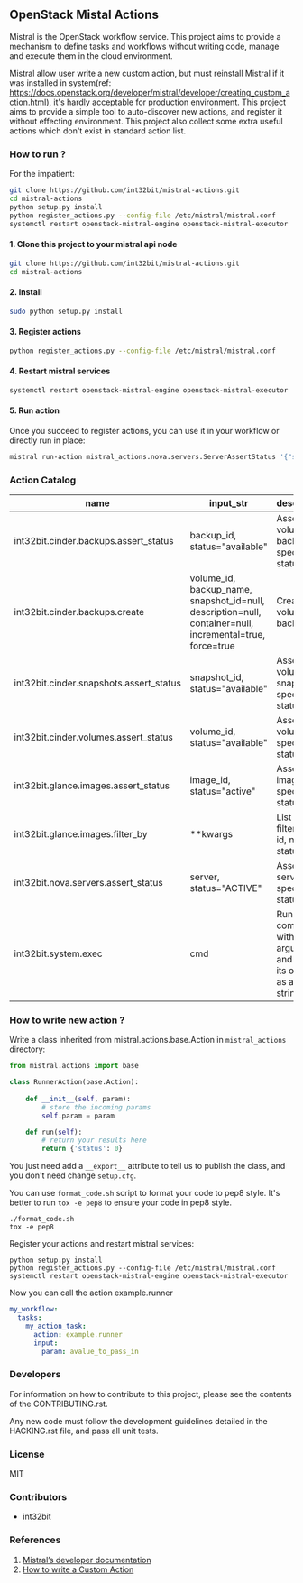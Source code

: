 ## OpenStack Mistal Actions

Mistral is the OpenStack workflow service. This project aims to provide a mechanism to define tasks and workflows without writing code, manage and execute them in the cloud environment.

Mistral allow user write a new custom action, but must reinstall Mistral if it was installed in system(ref: https://docs.openstack.org/developer/mistral/developer/creating_custom_action.html), it's hardly acceptable for production environment. This project aims to provide a simple tool to auto-discover new actions, and register it without effecting environment. This project also collect some extra useful actions which don't exist in standard action list.

### How to run ?

For the impatient:

```sh
git clone https://github.com/int32bit/mistral-actions.git
cd mistral-actions
python setup.py install
python register_actions.py --config-file /etc/mistral/mistral.conf
systemctl restart openstack-mistral-engine openstack-mistral-executor
```

#### 1. Clone this project to your mistral api node

```sh
git clone https://github.com/int32bit/mistral-actions.git
cd mistral-actions
```

#### 2. Install

```sh
sudo python setup.py install
```

#### 3. Register actions

```sh
python register_actions.py --config-file /etc/mistral/mistral.conf
```

#### 4. Restart mistral services

```sh
systemctl restart openstack-mistral-engine openstack-mistral-executor
```

#### 5. Run action

Once you succeed to register actions, you can use it in your workflow or directly run in place:

```sh
mistral run-action mistral_actions.nova.servers.ServerAssertStatus '{"server":"ef7ee146-1c27-448f-b948-d8821c59ec51"}'
```

### Action Catalog

|name|input_str|description|
|---|---|---|
|int32bit.cinder.backups.assert_status|backup_id, status="available"|Assert a volume backup in special status.|
|int32bit.cinder.backups.create|volume_id, backup_name, snapshot_id=null, description=null, container=null, incremental=true, force=true|Creates a volume backup.|
|int32bit.cinder.snapshots.assert_status|snapshot_id, status="available"|Assert a volume snapshot in special status.|
|int32bit.cinder.volumes.assert_status|volume_id, status="available"|Assert a volume in special status.|
|int32bit.glance.images.assert_status|image_id, status="active"|Assert a image in special status.|
|int32bit.glance.images.filter_by|**kwargs|List image filtered by id, name, status, etc.|
|int32bit.nova.servers.assert_status|server, status="ACTIVE"|Assert a server in special status.|
|int32bit.system.exec|cmd|Run command with arguments and return its output as a byte string.|

### How to write new action ?

Write a class inherited from mistral.actions.base.Action in `mistral_actions` directory:

```python
from mistral.actions import base

class RunnerAction(base.Action):
    
    def __init__(self, param):
        # store the incoming params
        self.param = param

    def run(self):
        # return your results here
        return {'status': 0}
```

You just need add a `__export__` attribute to tell us to publish the class, and you don't need change `setup.cfg`.

You can use `format_code.sh` script to format your code to pep8 style. It's better to run `tox -e pep8` to ensure your code in pep8 style.

```
./format_code.sh
tox -e pep8
```

Register your actions and restart mistral services:

```
python setup.py install
python register_actions.py --config-file /etc/mistral/mistral.conf
systemctl restart openstack-mistral-engine openstack-mistral-executor
```

Now you can call the action example.runner

```yaml
my_workflow:
  tasks:
    my_action_task:
      action: example.runner
      input:
        param: avalue_to_pass_in
```

### Developers

For information on how to contribute to this project, please see the
contents of the CONTRIBUTING.rst.

Any new code must follow the development guidelines detailed
in the HACKING.rst file, and pass all unit tests.

### License

MIT

### Contributors

* int32bit

### References

1. [Mistral’s developer documentation](https://docs.openstack.org/developer/mistral/)
2. [How to write a Custom Action](https://docs.openstack.org/developer/mistral/developer/creating_custom_action.html)
